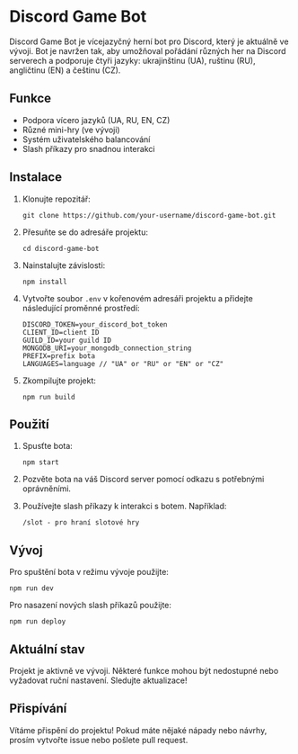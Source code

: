 

# Discord Game Bot

Discord Game Bot je vícejazyčný herní bot pro Discord, který je aktuálně ve vývoji. Bot je navržen tak, aby umožňoval pořádání různých her na Discord serverech a podporuje čtyři jazyky: ukrajinštinu (UA), ruštinu (RU), angličtinu (EN) a češtinu (CZ).

## Funkce

- Podpora vícero jazyků (UA, RU, EN, CZ)
- Různé mini-hry (ve vývoji)
- Systém uživatelského balancování
- Slash příkazy pro snadnou interakci

## Instalace

1. Klonujte repozitář:
   ```
   git clone https://github.com/your-username/discord-game-bot.git
   ```

2. Přesuňte se do adresáře projektu:
   ```
   cd discord-game-bot
   ```

3. Nainstalujte závislosti:
   ```
   npm install
   ```

4. Vytvořte soubor `.env` v kořenovém adresáři projektu a přidejte následující proměnné prostředí:
   ```
   DISCORD_TOKEN=your_discord_bot_token
   CLIENT_ID=client ID
   GUILD_ID=your guild ID
   MONGODB_URI=your_mongodb_connection_string
   PREFIX=prefix bota
   LANGUAGES=language // "UA" or "RU" or "EN" or "CZ"
   ```

5. Zkompilujte projekt:
   ```
   npm run build
   ```

## Použití

1. Spusťte bota:
   ```
   npm start
   ```

2. Pozvěte bota na váš Discord server pomocí odkazu s potřebnými oprávněními.

3. Používejte slash příkazy k interakci s botem. Například:
   ```
   /slot - pro hraní slotové hry
   ```

## Vývoj

Pro spuštění bota v režimu vývoje použijte:
```
npm run dev
```

Pro nasazení nových slash příkazů použijte:
```
npm run deploy
```

## Aktuální stav

Projekt je aktivně ve vývoji. Některé funkce mohou být nedostupné nebo vyžadovat ruční nastavení. Sledujte aktualizace!

## Přispívání

Vítáme přispění do projektu! Pokud máte nějaké nápady nebo návrhy, prosím vytvořte issue nebo pošlete pull request.

